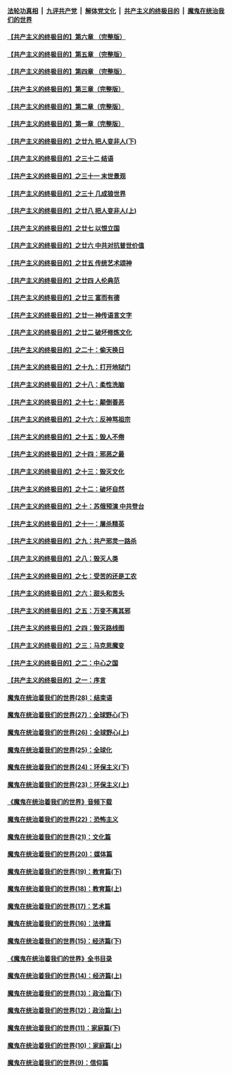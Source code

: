 ####  [法轮功真相](../../../../basic/blob/master/README.md?t=05242001) &nbsp;|&nbsp; [九评共产党](../../../../9ping.md/blob/master/README.md?t=05242001) &nbsp;|&nbsp; [解体党文化](../../../../jtdwh.md/blob/master/README.md?t=05242001)  &nbsp;|&nbsp; [共产主义的终极目的](../../../../gczydzjmd.md/blob/master/README.md?t=05242001) &nbsp;|&nbsp; [魔鬼在统治我们的世界](../../../../mgztzwmdsj.md/blob/master/README.md?t=05242001) 

#### [【共产主义的终极目的】第六章 （完整版）](../pages/nsc422/n11428913.md?t=05242001) 

#### [【共产主义的终极目的】第五章 （完整版）](../pages/nsc422/n11428912.md?t=05242001) 

#### [【共产主义的终极目的】第四章 （完整版）](../pages/nsc422/n11428907.md?t=05242001) 

#### [【共产主义的终极目的】第三章（完整版）](../pages/nsc422/n11428848.md?t=05242001) 

#### [【共产主义的终极目的】第二章（完整版）](../pages/nsc422/n11428831.md?t=05242001) 

#### [【共产主义的终极目的】第一章（完整版）](../pages/nsc422/n11417651.md?t=05242001) 

#### [【共产主义的终极目的】之廿九 把人变非人(下)](../pages/nsc422/n11344140.md?t=05242001) 

#### [【共产主义的终极目的】之三十二 结语](../pages/nsc422/n11360535.md?t=05242001) 

#### [【共产主义的终极目的】之三十一 末世景观](../pages/nsc422/n11351129.md?t=05242001) 

#### [【共产主义的终极目的】之三十 几成狼世界](../pages/nsc422/n11348280.md?t=05242001) 

#### [【共产主义的终极目的】之廿八 把人变非人(上)](../pages/nsc422/n11340492.md?t=05242001) 

#### [【共产主义的终极目的】之廿七 以恨立国](../pages/nsc422/n11336944.md?t=05242001) 

#### [【共产主义的终极目的】之廿六 中共对抗普世价值](../pages/nsc422/n11324785.md?t=05242001) 

#### [【共产主义的终极目的】之廿五 传统艺术颂神](../pages/nsc422/n11296396.md?t=05242001) 

#### [【共产主义的终极目的】之廿四 人伦典范](../pages/nsc422/n11296397.md?t=05242001) 

#### [【共产主义的终极目的】之廿三 富而有德](../pages/nsc422/n11283598.md?t=05242001) 

#### [【共产主义的终极目的】之廿一 神传语言文字](../pages/nsc422/n11263265.md?t=05242001) 

#### [【共产主义的终极目的】之廿二 破坏修炼文化](../pages/nsc422/n11245728.md?t=05242001) 

#### [【共产主义的终极目的】之二十：偷天换日](../pages/nsc422/n11238846.md?t=05242001) 

#### [【共产主义的终极目的】之十九：打开地狱门](../pages/nsc422/n11206376.md?t=05242001) 

#### [【共产主义的终极目的】之十八：柔性洗脑](../pages/nsc422/n11199994.md?t=05242001) 

#### [【共产主义的终极目的】之十七：颠倒善恶](../pages/nsc422/n11179782.md?t=05242001) 

#### [【共产主义的终极目的】之十六：反神骂祖宗](../pages/nsc422/n11166798.md?t=05242001) 

#### [【共产主义的终极目的】之十五：毁人不倦](../pages/nsc422/n11166792.md?t=05242001) 

#### [【共产主义的终极目的】之十四：邪恶之最](../pages/nsc422/n11150249.md?t=05242001) 

#### [【共产主义的终极目的】之十三：毁灭文化](../pages/nsc422/n11135227.md?t=05242001) 

#### [【共产主义的终极目的】之十二：破坏自然](../pages/nsc422/n11135214.md?t=05242001) 

#### [【共产主义的终极目的】之十：苏俄预演 中共登台](../pages/nsc422/n11118424.md?t=05242001) 

#### [【共产主义的终极目的】之十一：屠杀精英](../pages/nsc422/n11118442.md?t=05242001) 

#### [【共产主义的终极目的】之九：共产邪灵一路杀](../pages/nsc422/n11114139.md?t=05242001) 

#### [【共产主义的终极目的】之八：毁灭人类](../pages/nsc422/n11108503.md?t=05242001) 

#### [【共产主义的终极目的】之七：受苦的还是工农](../pages/nsc422/n11101809.md?t=05242001) 

#### [【共产主义的终极目的】之六：甜头和苦头](../pages/nsc422/n11096971.md?t=05242001) 

#### [【共产主义的终极目的】之五：万变不离其邪](../pages/nsc422/n11091285.md?t=05242001) 

#### [【共产主义的终极目的】之四：毁灭路线图](../pages/nsc422/n11086284.md?t=05242001) 

#### [【共产主义的终极目的】之三：马克思魔变](../pages/nsc422/n11061941.md?t=05242001) 

#### [【共产主义的终极目的】之二：中心之国](../pages/nsc422/n11047728.md?t=05242001) 

#### [【共产主义的终极目的】之一：序言](../pages/nsc422/n11086077.md?t=05242001) 

#### [魔鬼在统治着我们的世界(28)：结束语](../pages/nsc422/n10936246.md?t=05242001) 

#### [魔鬼在统治着我们的世界(27)：全球野心(下)](../pages/nsc422/n10928319.md?t=05242001) 

#### [魔鬼在统治着我们的世界(26)：全球野心(上)](../pages/nsc422/n10900318.md?t=05242001) 

#### [魔鬼在统治着我们的世界(25)：全球化](../pages/nsc422/n10788205.md?t=05242001) 

#### [魔鬼在统治着我们的世界(24)：环保主义(下)](../pages/nsc422/n10695307.md?t=05242001) 

#### [魔鬼在统治着我们的世界(23)：环保主义(上)](../pages/nsc422/n10688613.md?t=05242001) 

#### [《魔鬼在统治着我们的世界》音频下载](../pages/nsc422/n10635553.md?t=05242001) 

#### [魔鬼在统治着我们的世界(22)：恐怖主义](../pages/nsc422/n10614727.md?t=05242001) 

#### [魔鬼在统治着我们的世界(21)：文化篇](../pages/nsc422/n10597706.md?t=05242001) 

#### [魔鬼在统治着我们的世界(20)：媒体篇](../pages/nsc422/n10586579.md?t=05242001) 

#### [魔鬼在统治着我们的世界(19)：教育篇(下)](../pages/nsc422/n10564808.md?t=05242001) 

#### [魔鬼在统治着我们的世界(18)：教育篇(上)](../pages/nsc422/n10526970.md?t=05242001) 

#### [魔鬼在统治着我们的世界(17)：艺术篇](../pages/nsc422/n10499093.md?t=05242001) 

#### [魔鬼在统治着我们的世界(16)：法律篇](../pages/nsc422/n10485969.md?t=05242001) 

#### [魔鬼在统治着我们的世界(15)：经济篇(下)](../pages/nsc422/n10469975.md?t=05242001) 

#### [《魔鬼在统治着我们的世界》全书目录](../pages/nsc422/n10464261.md?t=05242001) 

#### [魔鬼在统治着我们的世界(14)：经济篇(上)](../pages/nsc422/n10457370.md?t=05242001) 

#### [魔鬼在统治着我们的世界(13)：政治篇(下)](../pages/nsc422/n10448270.md?t=05242001) 

#### [魔鬼在统治着我们的世界(12)：政治篇(上)](../pages/nsc422/n10444576.md?t=05242001) 

#### [魔鬼在统治着我们的世界(11)：家庭篇(下)](../pages/nsc422/n10440961.md?t=05242001) 

#### [魔鬼在统治着我们的世界(10)：家庭篇(上)](../pages/nsc422/n10435448.md?t=05242001) 

#### [魔鬼在统治着我们的世界(9)：信仰篇](../pages/nsc422/n10432159.md?t=05242001) 

